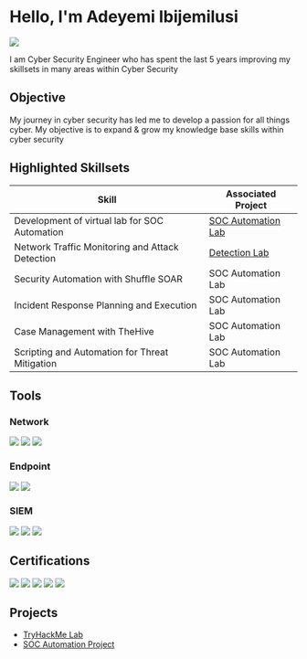# Hello, I'm Adeyemi Ibijemilusi
<a href="https://www.linkedin.com/in/adeyemi-ibijemilusi-32060296/"><img src="https://img.shields.io/badge/-LinkedIn-0072b1?&style=for-the-badge&logo=linkedin&logoColor=white" /></a>


I am Cyber Security Engineer who has spent the last 5 years improving my skillsets in many areas within Cyber Security

## Objective

My journey in cyber security has led me to develop a passion for all things cyber. My objective is to expand & grow my knowledge base skills within cyber security

## Highlighted Skillsets 

| Skill                                         | Associated Project         |
|-----------------------------------------------|----------------------------|
|Development of virtual lab for SOC Automation  | <a href="https://github.com/CyberSecureAI/SOC-Automation-Project"> SOC Automation Lab </a> |
| Network Traffic Monitoring and Attack Detection | <a href="https://google.com">Detection Lab</a>|
| Security Automation with Shuffle SOAR         | SOC Automation Lab|
| Incident Response Planning and Execution      | SOC Automation Lab|
| Case Management with TheHive                  | SOC Automation Lab|
| Scripting and Automation for Threat Mitigation | SOC Automation Lab|

## Tools

### Network
<div>
    <img src="https://img.shields.io/badge/-Wireshark-1679A7?&style=for-the-badge&logo=Wireshark&logoColor=white" />
    <img src="https://img.shields.io/badge/-Suricata-EF3B2D?&style=for-the-badge&logo=Suricata&logoColor=white" />
    <img src="https://img.shields.io/badge/-Zeek-777BB4?&style=for-the-badge&logo=Zeek&logoColor=white" />
</div>

### Endpoint
<div>
    <img src="https://img.shields.io/badge/-Microsoft_Defender_for_Endpoint-00A4EF?&style=for-the-badge&logo=Microsoft&logoColor=white" />
    <img src="https://img.shields.io/badge/-Velociraptor-4B275F?&style=for-the-badge&logo=Velociraptor&logoColor=white" />
</div>

### SIEM
<div>
    <img src="https://img.shields.io/badge/-Microsoft_Sentinel-0078D4?&style=for-the-badge&logo=Microsoft&logoColor=white" />
    <img src="https://img.shields.io/badge/-Splunk-000000?&style=for-the-badge&logo=Splunk&logoColor=white" />
    <img src="https://img.shields.io/badge/-Elastic-005571?&style=for-the-badge&logo=Elastic&logoColor=white" />
</div>

## Certifications

<div>
<img src="https://img.shields.io/badge/-Security%2B-FF0000?&style=for-the-badge&logo=CompTIA&logoColor=white" />
<img src="https://img.shields.io/badge/-Network%2B-007ACC?&style=for-the-badge&logo=CompTIA&logoColor=white" />
<img src="https://img.shields.io/badge/-A%2B-4D4D4D?&style=for-the-badge&logo=CompTIA&logoColor=white" />
<img src="https://img.shields.io/badge/-CDSA-006400?&style=for-the-badge&logoColor=white" />
<img src="https://img.shields.io/badge/-CCD-000080?&style=for-the-badge&logoColor=white" />
</div>

## Projects
- <a href="https://github.com/CyberSecureAI/TryHackMe-Hacktivites/tree/main">TryHackMe Lab</a>
- <a href="https://github.com/CyberSecureAI/SOC-Automation-Project"> SOC Automation Project </a> 
